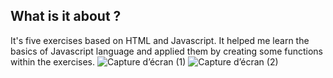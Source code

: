 ## What is it about ?
It's five exercises based on HTML and Javascript. It helped me learn the basics of Javascript language and applied them by creating some functions within the exercises.
![Capture d’écran (1)](https://github.com/hjrayd/exo-base-JS/assets/164890959/fcb15857-e504-4670-b2ad-e40bbbe06add)
![Capture d’écran (2)](https://github.com/hjrayd/exo-base-JS/assets/164890959/278c4dc1-25e2-4359-85c6-2beb713e0dcb)
